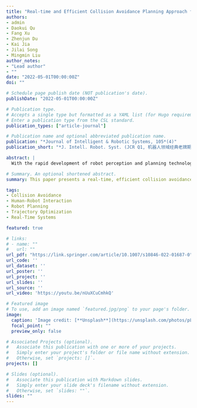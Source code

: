 ```yaml
---
title: "Real-time and Efficient Collision Avoidance Planning Approach for Safe Human-Robot Interaction"
authors:
- admin
- Daokui Qu
- Fang Xu
- Zhenjun Du
- Kai Jia
- Jilai Song
- Mingmin Liu
author_notes:
- "Lead author"
- ""
date: "2022-05-01T00:00:00Z"
doi: ""

# Schedule page publish date (NOT publication's date).
publishDate: "2022-05-01T00:00:00Z"

# Publication type.
# Accepts a single type but formatted as a YAML list (for Hugo requirements).
# Enter a publication type from the CSL standard.
publication_types: ["article-journal"]

# Publication name and optional abbreviated publication name.
publication: "*Journal of Intelligent & Robotic Systems, 105*(4)"
publication_short: "*J. Intell. Robot. Syst. (JCR Q1, 机器人领域经典老牌期刊)*"

abstract: |
  With the rapid development of robot perception and planning technology, robots are gradually getting rid of fixed fences and working closely with humans in a shared workspace. The safety of human-robot coexistence becomes critical. Although various safety-related motion planning methods have been proposed to prevent robots from colliding with obstacles, collision avoidance planning in highly dynamic environments is still an open problem. In this paper, we propose a robust and efficient collision avoidance planning method that generates a collision-free trajectory in real-time by leveraging the complementary strengths of the potential field and optimization. Our approach starts with a new repulsive force generation method that quickly generates collision avoidance actions even if obstacles are moving faster than the robot. To ensure that the robot avoids collisions while converging toward the goal, an optimization method based on quadratic programming is designed to minimize the deviation of the post-optimized trajectory from the reference trajectory by fusing the whole body collision avoidance constraints and constraints dimensionality reduction. Finally, a closed-loop safety protection framework is presented, including obstacle perception, collision avoidance planning, and multi-task optimization. Compared with the existing state-of-the-art collision avoidance planners as well as advanced trajectory optimization methods, our method can generate a shorter collision-free trajectory in less time with a higher success rate. Detailed simulation comparison experiments, as well as real-world comparison experiments, are reported to verify the effectiveness of our method.

# Summary. An optional shortened abstract.
summary: This paper presents a real-time, efficient collision avoidance planning method for safe human-robot interaction, offering faster, more successful collision-free trajectory generation compared to existing methods.

tags:
- Collision Avoidance
- Human-Robot Interaction
- Robot Planning
- Trajectory Optimization
- Real-Time Systems

featured: true

# links:
# - name: ""
#   url: ""
url_pdf: "https://link.springer.com/article/10.1007/s10846-022-01687-0"
url_code: ''
url_dataset: ''
url_poster: ''
url_project: ''
url_slides: ''
url_source: ''
url_video: 'https://youtu.be/nUuXCuCmhkQ'

# Featured image
# To use, add an image named `featured.jpg/png` to your page's folder.
image:
  caption: 'Image credit: [**Unsplash**](https://unsplash.com/photos/pLCdAaMFLTE)'
  focal_point: ""
  preview_only: false

# Associated Projects (optional).
#   Associate this publication with one or more of your projects.
#   Simply enter your project's folder or file name without extension.
#   Otherwise, set `projects: []`.
projects: []

# Slides (optional).
#   Associate this publication with Markdown slides.
#   Simply enter your slide deck's filename without extension.
#   Otherwise, set `slides: ""`.
slides: ""
---
```

